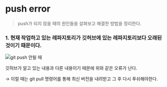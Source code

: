 # push error
> push가 되지 않을 때의 원인들을 살펴보고 해결한 방법을 정리한다.
### 1. 현재 작업하고 있는 레파지토리가 깃허브에 있는 레파지토리보다 오래된 것이기 때문이다.
![git push 안될 때](https://user-images.githubusercontent.com/68562176/107962147-fe555380-6fe9-11eb-8895-1fa1df989974.png)

깃허브가 알고 있는 내용과 다른 내용이기 때문에 위와 같은 오류가 난다.    
    
→ 이럴 때는 git pull 명령어를 통해 최신 버전을 내려받고 그 후 다시 푸쉬해야한다. 
